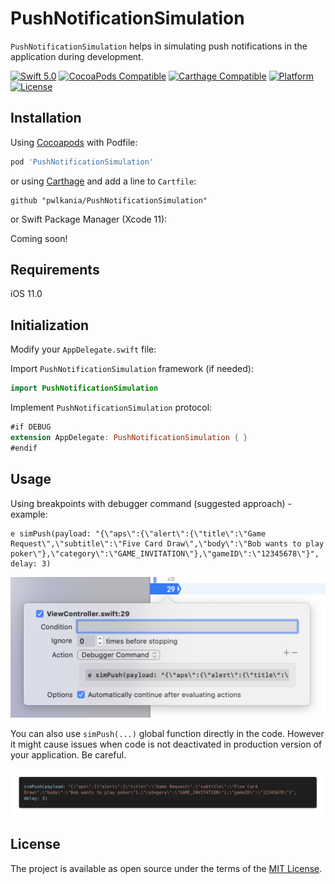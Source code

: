 # PushNotificationSimulation

`PushNotificationSimulation` helps in simulating push notifications in the application during development.

[![Swift 5.0](https://img.shields.io/badge/Swift-5.0-green.svg?style=flat)](https://swift.org/)
[![CocoaPods Compatible](https://img.shields.io/cocoapods/v/PushNotificationSimulation.svg)](https://cocoapods.org/pods/PushNotificationSimulation)
[![Carthage Compatible](https://img.shields.io/badge/Carthage-compatible-4BC51D.svg?style=flat)](https://github.com/Carthage/Carthage)
[![Platform](https://img.shields.io/cocoapods/p/PuzzleMaker.svg)](http://cocoadocs.org/docsets/PuzzleMaker)
[![License](https://img.shields.io/cocoapods/l/PuzzleMaker.svg)](https://github.com/PGSSoft/PuzzleMaker)

## Installation

Using [Cocoapods](https://cocoapods.org/) with Podfile:

```ruby
pod 'PushNotificationSimulation'
```

or using [Carthage](https://github.com/Carthage/Carthage) and add a line to `Cartfile`:

```
github "pwlkania/PushNotificationSimulation"
```

or Swift Package Manager (Xcode 11):

Coming soon!

## Requirements

iOS 11.0

## Initialization

Modify your `AppDelegate.swift` file:

Import `PushNotificationSimulation` framework (if needed):

```swift
import PushNotificationSimulation
```

Implement `PushNotificationSimulation` protocol:

```swift
#if DEBUG
extension AppDelegate: PushNotificationSimulation { }
#endif
```

## Usage

Using breakpoints with debugger command (suggested approach) - example:

```
e simPush(payload: "{\"aps\":{\"alert\":{\"title\":\"Game Request\",\"subtitle\":\"Five Card Draw\",\"body\":\"Bob wants to play poker\"},\"category\":\"GAME_INVITATION\"},\"gameID\":\"12345678\"}", delay: 3)
```

![Breakpoint.png](Breakpoint.png)

You can also use `simPush(...)` global function directly in the code. However it might cause issues when code is not deactivated in production version of your application. Be careful.

![Code.png](Code.png)

## License

The project is available as open source under the terms of the [MIT License](http://opensource.org/licenses/MIT).
